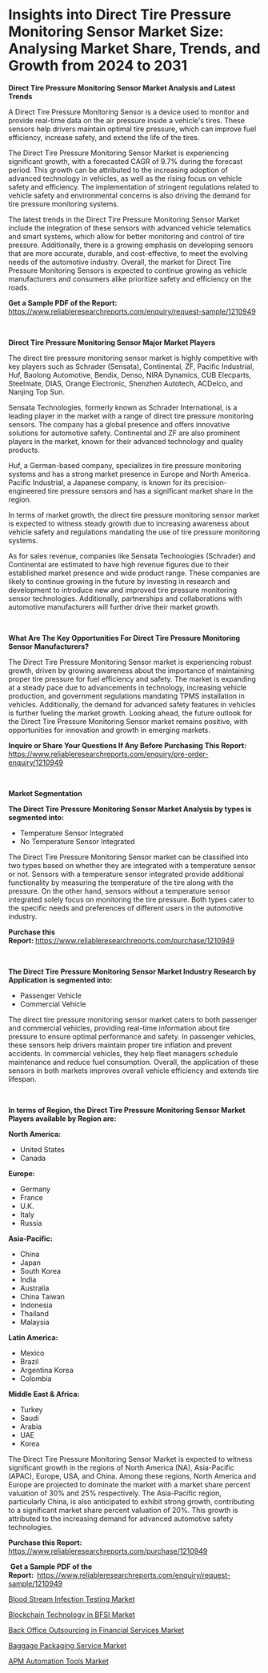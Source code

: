 <p><h1>Insights into Direct Tire Pressure Monitoring Sensor Market Size: Analysing Market Share, Trends, and Growth from 2024 to 2031</h1></p><p><strong>Direct Tire Pressure Monitoring Sensor Market Analysis and Latest Trends</strong></p>
<p><p>A Direct Tire Pressure Monitoring Sensor is a device used to monitor and provide real-time data on the air pressure inside a vehicle's tires. These sensors help drivers maintain optimal tire pressure, which can improve fuel efficiency, increase safety, and extend the life of the tires.</p><p>The Direct Tire Pressure Monitoring Sensor Market is experiencing significant growth, with a forecasted CAGR of 9.7% during the forecast period. This growth can be attributed to the increasing adoption of advanced technology in vehicles, as well as the rising focus on vehicle safety and efficiency. The implementation of stringent regulations related to vehicle safety and environmental concerns is also driving the demand for tire pressure monitoring systems.</p><p>The latest trends in the Direct Tire Pressure Monitoring Sensor Market include the integration of these sensors with advanced vehicle telematics and smart systems, which allow for better monitoring and control of tire pressure. Additionally, there is a growing emphasis on developing sensors that are more accurate, durable, and cost-effective, to meet the evolving needs of the automotive industry. Overall, the market for Direct Tire Pressure Monitoring Sensors is expected to continue growing as vehicle manufacturers and consumers alike prioritize safety and efficiency on the roads.</p></p>
<p><strong>Get a Sample PDF of the Report:&nbsp;</strong> <a href="https://www.reliableresearchreports.com/enquiry/request-sample/1210949">https://www.reliableresearchreports.com/enquiry/request-sample/1210949</a></p>
<p>&nbsp;</p>
<p><strong>Direct Tire Pressure Monitoring Sensor Major Market Players</strong></p>
<p><p>The direct tire pressure monitoring sensor market is highly competitive with key players such as Schrader (Sensata), Continental, ZF, Pacific Industrial, Huf, Baolong Automotive, Bendix, Denso, NIRA Dynamics, CUB Elecparts, Steelmate, DIAS, Orange Electronic, Shenzhen Autotech, ACDelco, and Nanjing Top Sun. </p><p>Sensata Technologies, formerly known as Schrader International, is a leading player in the market with a range of direct tire pressure monitoring sensors. The company has a global presence and offers innovative solutions for automotive safety. Continental and ZF are also prominent players in the market, known for their advanced technology and quality products.</p><p>Huf, a German-based company, specializes in tire pressure monitoring systems and has a strong market presence in Europe and North America. Pacific Industrial, a Japanese company, is known for its precision-engineered tire pressure sensors and has a significant market share in the region.</p><p>In terms of market growth, the direct tire pressure monitoring sensor market is expected to witness steady growth due to increasing awareness about vehicle safety and regulations mandating the use of tire pressure monitoring systems.</p><p>As for sales revenue, companies like Sensata Technologies (Schrader) and Continental are estimated to have high revenue figures due to their established market presence and wide product range. These companies are likely to continue growing in the future by investing in research and development to introduce new and improved tire pressure monitoring sensor technologies. Additionally, partnerships and collaborations with automotive manufacturers will further drive their market growth.</p></p>
<p>&nbsp;</p>
<p><strong>What Are The Key Opportunities For Direct Tire Pressure Monitoring Sensor Manufacturers?</strong></p>
<p><p>The Direct Tire Pressure Monitoring Sensor market is experiencing robust growth, driven by growing awareness about the importance of maintaining proper tire pressure for fuel efficiency and safety. The market is expanding at a steady pace due to advancements in technology, increasing vehicle production, and government regulations mandating TPMS installation in vehicles. Additionally, the demand for advanced safety features in vehicles is further fueling the market growth. Looking ahead, the future outlook for the Direct Tire Pressure Monitoring Sensor market remains positive, with opportunities for innovation and growth in emerging markets.</p></p>
<p><strong>Inquire or Share Your Questions If Any Before Purchasing This Report:</strong> <a href="https://www.reliableresearchreports.com/enquiry/pre-order-enquiry/1210949">https://www.reliableresearchreports.com/enquiry/pre-order-enquiry/1210949</a></p>
<p>&nbsp;</p>
<p><strong>Market Segmentation</strong></p>
<p><strong>The Direct Tire Pressure Monitoring Sensor Market Analysis by types is segmented into:</strong></p>
<p><ul><li>Temperature Sensor Integrated</li><li>No Temperature Sensor Integrated</li></ul></p>
<p><p>The Direct Tire Pressure Monitoring Sensor market can be classified into two types based on whether they are integrated with a temperature sensor or not. Sensors with a temperature sensor integrated provide additional functionality by measuring the temperature of the tire along with the pressure. On the other hand, sensors without a temperature sensor integrated solely focus on monitoring the tire pressure. Both types cater to the specific needs and preferences of different users in the automotive industry.</p></p>
<p><strong>Purchase this Report:&nbsp;</strong><a href="https://www.reliableresearchreports.com/purchase/1210949">https://www.reliableresearchreports.com/purchase/1210949</a></p>
<p>&nbsp;</p>
<p><strong>The Direct Tire Pressure Monitoring Sensor Market Industry Research by Application is segmented into:</strong></p>
<p><ul><li>Passenger Vehicle</li><li>Commercial Vehicle</li></ul></p>
<p><p>The direct tire pressure monitoring sensor market caters to both passenger and commercial vehicles, providing real-time information about tire pressure to ensure optimal performance and safety. In passenger vehicles, these sensors help drivers maintain proper tire inflation and prevent accidents. In commercial vehicles, they help fleet managers schedule maintenance and reduce fuel consumption. Overall, the application of these sensors in both markets improves overall vehicle efficiency and extends tire lifespan.</p></p>
<p>&nbsp;</p>
<p><strong>In terms of Region, the Direct Tire Pressure Monitoring Sensor Market Players available by Region are:</strong></p>
<p>
    <p> <strong> North America: </strong>
        <ul>
            <li>United States</li>
            <li>Canada</li>
        </ul>
        </p> 
    <p> <strong> Europe: </strong>
        <ul>
            <li>Germany</li>
            <li>France</li>
            <li>U.K.</li>
            <li>Italy</li>
            <li>Russia</li>
        </ul>
        </p> 
    <p> <strong> Asia-Pacific: </strong>
        <ul>
            <li>China</li>
            <li>Japan</li>
            <li>South Korea</li>
            <li>India</li>
            <li>Australia</li>
            <li>China Taiwan</li>
            <li>Indonesia</li>
            <li>Thailand</li>
            <li>Malaysia</li>
        </ul>
        </p> 
    <p> <strong> Latin America: </strong>
        <ul>
            <li>Mexico</li>
            <li>Brazil</li>
            <li>Argentina Korea</li>
            <li>Colombia</li>
        </ul>
        </p> 
    <p> <strong> Middle East & Africa: </strong>
        <ul>
            <li>Turkey</li>
            <li>Saudi</li>
            <li>Arabia</li>
            <li>UAE</li>
            <li>Korea</li>
        </ul>
    </p>
    </p>
<p><p>The Direct Tire Pressure Monitoring Sensor Market is expected to witness significant growth in the regions of North America (NA), Asia-Pacific (APAC), Europe, USA, and China. Among these regions, North America and Europe are projected to dominate the market with a market share percent valuation of 30% and 25% respectively. The Asia-Pacific region, particularly China, is also anticipated to exhibit strong growth, contributing to a significant market share percent valuation of 20%. This growth is attributed to the increasing demand for advanced automotive safety technologies.</p></p>
<p><strong>Purchase this Report: </strong><a href="https://www.reliableresearchreports.com/purchase/1210949">https://www.reliableresearchreports.com/purchase/1210949</a></p>
<p>&nbsp;<strong>Get a Sample PDF of the Report:&nbsp;&nbsp;</strong><a href="https://www.reliableresearchreports.com/enquiry/request-sample/1210949">https://www.reliableresearchreports.com/enquiry/request-sample/1210949</a></p>
<p><strong></strong></p>
<p><p><a href="https://medium.com/p/c3151efe9eb8/edit">Blood Stream Infection Testing Market</a></p><p><a href="https://medium.com/@olenwuckert56/analyzing-blockchain-technology-in-bfsi-market-global-industry-perspective-and-forecast-2024-to-61e3db54f61d">Blockchain Technology in BFSI Market</a></p><p><a href="https://medium.com/@pauladams6h/back-office-outsourcing-in-financial-services-market-size-cagr-trends-2024-2030-225c41920814">Back Office Outsourcing in Financial Services Market</a></p><p><a href="https://medium.com/@pauladams6h/baggage-packaging-service-market-exploring-market-share-market-trends-and-future-growth-6822d2ce9534">Baggage Packaging Service Market</a></p><p><a href="https://medium.com/@jasonmartin866/apm-automation-tools-market-trends-and-market-analysis-forecasted-for-period-2024-2031-e31267852afb">APM Automation Tools Market</a></p></p>
